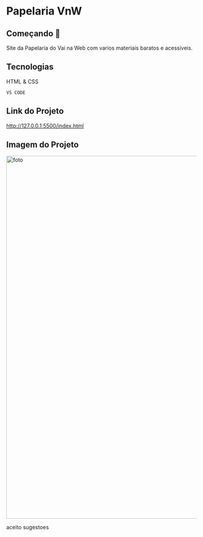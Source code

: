 # Papelaria VnW
## Começando 🚀
Site da Papelaria do Vai na Web com varios materiais baratos e acessiveis.
## Tecnologias 
HTML & CSS


``VS CODE``
## Link do Projeto
http://127.0.0.1:5500/index.html
## Imagem do Projeto
<img width="960" alt="foto" src="https://github.com/Wesley-Braga/PapelariaT3/assets/146391846/64277b45-2faa-4828-9816-f72af3a020c9">

aceito sugestoes

